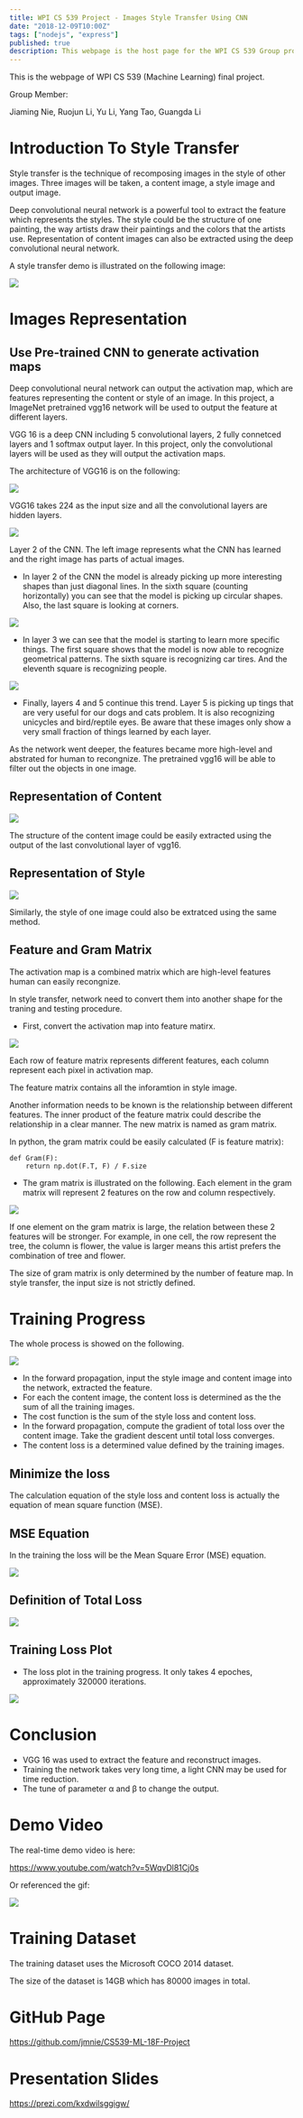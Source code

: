 ```yaml
---
title: WPI CS 539 Project - Images Style Transfer Using CNN
date: "2018-12-09T10:00Z"
tags: ["nodejs", "express"]
published: true
description: This webpage is the host page for the WPI CS 539 Group project 2018 Fall.
---
```

This is the webpage of WPI CS 539 (Machine Learning) final project.

Group Member:

Jiaming Nie, Ruojun Li, Yu Li, Yang Tao, Guangda Li

# Introduction To Style Transfer

Style transfer is the technique of recomposing images in the style of other images. Three images will be taken, a content image, a style image and output image.

Deep convolutional neural network is a powerful tool to extract the feature which represents the styles. The style could be the structure of one painting, the way artists draw their paintings and the colors that the artists use. Representation of content images can also be extracted using the deep convolutional neural network.

A style transfer demo is illustrated on the following image:

![](./images/uol_output.jpg)

# Images Representation

## Use Pre-trained CNN to generate activation maps

Deep convolutional neural network can output the activation map, which are features representing the content or style of an image. In this project, a ImageNet pretrained vgg16 network will be used to output the feature at different layers.

VGG 16 is a deep CNN including 5 convolutional layers, 2 fully connetced layers and 1 softmax output layer. In this project, only the convolutional layers will be used as they will output the activation maps.

The architecture of VGG16 is on the following:

![](./images/vgg16.png)

VGG16 takes 224 as the input size and all the convolutional layers are hidden layers.

![](./images/layer2.png)

Layer 2 of the CNN. The left image represents what the CNN has learned and the right image has parts of actual images.

* In layer 2 of the CNN the model is already picking up more interesting shapes than just diagonal lines. In the sixth square (counting horizontally) you can see that the model is picking up circular shapes. Also, the last square is looking at corners.

![](./images/layer3.png)

* In layer 3 we can see that the model is starting to learn more specific things. The first square shows that the model is now able to recognize geometrical patterns. The sixth square is recognizing car tires. And the eleventh square is recognizing people.

![](./images/layer5.png)

* Finally, layers 4 and 5 continue this trend. Layer 5 is picking up tings that are very useful for our dogs and cats problem. It is also recognizing unicycles and bird/reptile eyes. Be aware that these images only show a very small fraction of things learned by each layer.

As the network went deeper, the features became more high-level and abstrated for human to recongnize. The pretrained vgg16 will be able to filter out the objects in one image.

## Representation of Content

![](./images/rep_content.png)

The structure of the content image could be easily extracted using the output of the last convolutional layer of vgg16.

## Representation of Style

![](./images/rep_style.png)

Similarly, the style of one image could also be extratced using the same method.

## Feature and Gram Matrix

The activation map is a combined matrix which are high-level features human can easily recongnize.

In style transfer, network need to convert them into another shape for the traning and testing procedure.

* First, convert the activation map into feature matirx.

![](./images/feature_matrix.png)

Each row of feature matrix represents different features, each column represent each pixel in activation map.

The feature matrix contains all the inforamtion in style image.

Another information needs to be known is the relationship between different features. The inner product of the feature matrix could describe the relationship in a clear manner. The new matrix is named as gram matrix.

In python, the gram matrix could be easily calculated (F is feature matrix):

```
def Gram(F):
    return np.dot(F.T, F) / F.size
```

* The gram matrix is illustrated on the following. Each element in the gram matrix will represent 2 features on the row and column respectively.

![](./images/gram_matrix.png)

If one element on the gram matrix is large, the relation between these 2 features will be stronger. For example, in one cell, the row represent the tree, the column is flower, the value is larger means this artist prefers the combination of tree and flower.

The size of gram matrix is only determined by the number of feature map. In style transfer, the input size is not strictly defined.

# Training Progress

The whole process is showed on the following.

![](./images/style_transfer_sketch.png)

* In the forward propagation, input the style image and content image into the network, extracted the feature.
* For each the content image, the content loss is determined as the the sum of all the training images.
* The cost function is the sum of the style loss and content loss.
* In the forward propagation, compute the gradient of total loss over the content image. Take the gradient descent until total loss converges.
* The content loss is a determined value defined by the training images.

## Minimize the loss

The calculation equation of the style loss and content loss is actually the equation of mean square function (MSE).

## MSE Equation

In the training the loss will be the Mean Square Error (MSE) equation.

![](./images/mse.jpg)

## Definition of Total Loss

![](./images/total.png)

## Training Loss Plot

* The loss plot in the training progress. It only takes 4 epoches, approximately 320000 iterations.

![](./images/loss_plot.png)

# Conclusion

* VGG 16 was used to extract the feature and reconstruct images.
* Training the network takes very long time, a light CNN may be used for time reduction.
* The tune of parameter α and β to change the output.

# Demo Video

The real-time demo video is here:

https://www.youtube.com/watch?v=5WqvDl81Cj0s

Or referenced the gif:

![](./images/demo.gif)

# Training Dataset

The training dataset uses the Microsoft COCO 2014 dataset.

The size of the dataset is 14GB which has 80000 images in total.

# GitHub Page

https://github.com/jmnie/CS539-ML-18F-Project

# Presentation Slides

https://prezi.com/kxdwilsggigw/

